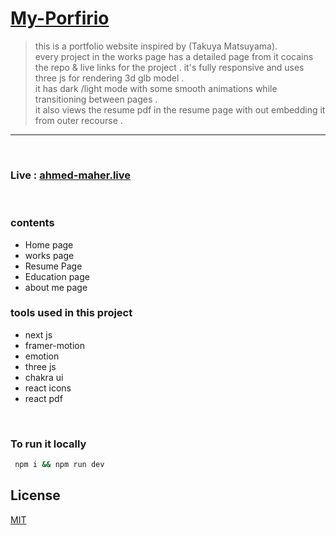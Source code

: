 # [My-Porfirio](https://www.ahmed-maher.live)

> this is a portfolio website inspired by (Takuya Matsuyama).  
> every project in the works page has a detailed page from it cocains the repo & live links for the project .
> it's fully responsive and uses three js for rendering 3d glb model .  
> it has dark /light mode with some smooth animations while transitioning between pages .  
> it also views the resume pdf in the resume page with out embedding it from outer recourse .

<hr/>
<br>

### Live : [ahmed-maher.live](https://www.ahmed-maher.live)

<br>

### contents

- Home page
- works page
- Resume Page
- Education page
- about me page
  <br>

### tools used in this project

- next js
- framer-motion
- emotion
- three js
- chakra ui
- react icons
- react pdf

<br>

### To run it locally

```bash
 npm i && npm run dev
```

## License

[MIT](./LICENSE.md)

<!---
used Font : ` 'Kanit', sans-serif`



4 - fix all bugs

<

8 - write the md file for the porfirio

10 - write a small readme file for the forkify project
 11 - send the cv

<!-- bugs to be fixed

1-fixing the underline from the section-title variant


3-fix the font for the title


6- fix the color scheme for the whole website
7 - use yor logo instead of pc

-->
